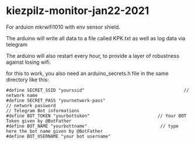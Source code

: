 # kiezpilz-monitor-jan22-2021

For arduion mkrwifi1010 with env sensor shield.

The arduino will write all data to a file called KPK.txt
as well as log data via telegram

The arduino will also restart every hour, to provide a layer of robustness against losing wifi.

for this to work, you also need an arduino_secrets.h file in the same directory like this:
```
#define SECRET_SSID "yourssid"                                      // network name
#define SECRET_PASS "yournetwork-pass"                                  // network password
// Telegram Bot informations
#define BOT_TOKEN "yourbottoken"  						  // Your BOT Token given by @BotFather
#define BOT_NAME "yourbottname"                            // type here the bot name given by @BotFather
#define BOT_USERNAME "your bot username"
```
